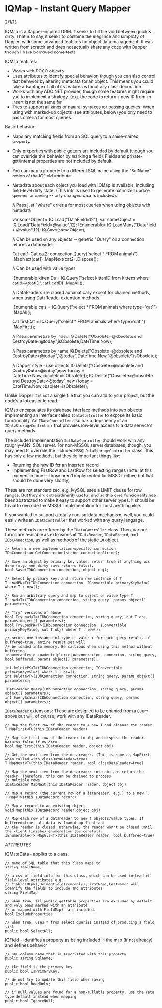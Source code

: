 # IQMap - Instant Query Mapper #

2/1/12

IQMap is a Dapper-inspired ORM. It seeks to fill the void between quick & dirty. That is to say, 
it seeks to combine the elegance and simplicty of Dapper, with some advanced features for object
data management. It was written from scratch and does not actually share any code with Dapper, 
though I have borrowed some tests.


IQMap features:

- Works with POCO objects
- Uses attributes to identify special behavior, though you can also control that behavior by altering metadata for an object. This means you could take advantage of all of its features without any class decoration.
- Works with any ADO.NET provider, though some features might require you to implement a strategy. (e.g. the code to return a new ID from an insert is 
not the same for
- Tries to support all kinds of natural syntaxes for passing queries. When using with marked-up objects (see attributes, below)
  you only need to pass criteria for most queries.

Basic behavior:

- Maps any matching fields from an SQL query to a same-named property.
- Only properties with public getters are included by default (though you can override this behavior by marking a field).
  Fields and private-get/internal properties are not included by default.
- You can map a property to a different SQL name using the "SqlName" option of the IQField attribute.
- Metadata about each object you load with IQMap is available, including field-level dirty state. 
  (This info is used to generate optimized update queries for saving -- only changed data is included).

    // Pass just "where" criteria for most queries when using objects with metadata
	
	var someObject = IQ.Load<SomeObject>("DataField=12");
	var someObject = IQ.Load<SomeObject>("DataField=@value",12);
	IEnumerable<SomeObject>= IQ.LoadMany<SomeObject>("DataField > @value",12);
	IQ.Save(someObject);

	// Can be used on any objects -- generic "Query" on a connection returns a datareader.

	Cat cat1;
	Cat cat2;
    connection.Query("select * FROM animals")
		.MapNext(cat1)
		.MapNext(cat2)
		.Dispose();
	
	// Can be used with value types

	IEnumerable<int> kittenIDs = IQ.Query("select kittenID from kittens where catId=@catID",cat1.catID)
	    .MapAll<int>();

	// DataReaders are closed automatically except for chained methods, when using DataReader extension methods.

	IEnumerable<Cat> cats = IQ.Query("select * FROM animals where type='cat'")
		.MapAll<Cat>();

	Cat firstCat = IQ.Query("select * FROM animals where type='cat'")
		.MapFirst<Cat>();


    // Pass parameters by index
    IQ.Delete<SomeObject>("Obsolete=@obsolete and DestroyDate<@today",isObsolete,DateTime.Now);

	// Pass parameters by name
    IQ.Delete<SomeObject>("Obsolete=@obsolete and DestroyDate<@today","@today",DateTime.Now,"@obsolete",isObsolete);

	// Dapper style - use objects
    IQ.Delete<SomeObject>("Obsolete=@obsolete and DestroyDate<@today",new {today = DateTime.Now,obsolete=isObsolete});
	IQ.Delete<SomeObject>("Obsolete=@obsolete and DestroyDate<@today",new {today = DateTime.Now,obsolete=isObsolete});


Unlike Dapper it is not a single file that you can add to your project, but the code's a lot easier to read.

IQMap encapsulates its database interface methods into two objects implementing an interface called `IDataController` 
to expose its basic functionality. An `IDataController` also has a depenency of an `IDataStorageController` that
provides low-level access to a data service's query methods. 

The included implementation `SqlDataController` should work with any roughly-ANSI SQL server. For non-MSSQL server
databases, though, you may need to override the included `MSSQLDataStorageController` class. This has only a few methods,
but they do important things like: 

* Returning the new ID for an inserted record
* Implementing FirstRow and LastRow for selecting ranges (note: at this moment in time -- those aren't implemented for MSSQL either,
  but that should be done very shortly)

These are not standardized, e.g. MySQL uses a LIMIT clause for row ranges. But they are extraordinarily useful, 
and so this core funcionality has been abstracted to make it easy to support other server types. It should be 
trivial to override the MSSQL implementation for most anything else.

If you wanted to support a totally non-sql data mechanism, well, you could easily write an `IDataController` that worked
with any query language.

These methods are offered by the `IDataController` class. Then, various forms are available as extensions of `IDataReader`, 
`IDataRecord`, and `IDbConnection`, as well as methods of the static `IQ` object.

    // Returns a new implementation-specific connection
    IDbConnection GetConnection(string connectionString);

    // Save an object by primary key value, return true if anything was done (e.g. non-dirty save returns false).
    bool Save(IDbConnection connection, object obj);

    // Select by primary key, and return new instance of T
    T LoadPK<T>(IDbConnection connection, IConvertible primaryKeyValue) where T : new();

    // Run an arbitrary query and map to object or value type T
    T Load<T>(IDbConnection connection, string query, params object[] parameters);
        
    // "try" versions of above
    bool TryLoad<T>(IDbConnection connection, string query, out T obj, params object[] parameters);
    bool TryLoadPK<T>(IDbConnection connection, IConvertible primaryKeyValue, out T obj) where T : new();

    // Return one instance of type or value T for each query result. If buffered=true, entire result set will
    // be loaded into memory. Be cautious when using this method without buffering.
    IEnumerable<T> LoadMultiple<T>(IDbConnection connection, string query, bool buffered, params object[] parameters);

    int DeletePK<T>(IDbConnection connection, IConvertible primaryKeyValue) where T : new();
    int Delete<T>(IDbConnection connection, string query, params object[] parameters);

    IDataReader Query(IDbConnection connection, string query, params object[] parameters);
    int QueryScalar(IDbConnection connection, string query, params object[] parameters);


`IDataReader` extensions: These are designed to be chanied from a `Query` above but will, of course, work with
any IDataReader.

    // Map the first row of the reader to a new T and dispose the reader
    T MapFirst<T>(this IDataReader reader)
    
    // Map the first row of the reader to obj and dispose the reader. Returns false if no data.
    bool MapFirst(this IDataReader reader, object obj)

    // Get the next item from the datareader. (This is same as MapFirst when called with closeDataReader=true).
    T MapNext<T>(this IDataReader reader, bool closeDataReader=true) 
    
    // Map the next item from the datareader into obj and return the reader. Therefore, this can be chained to process
    // multiple rows.
    IDataReader MapNext(this IDataReader reader, object obj)

    // Map a record (the current row of a datareader, e.g.) to a new T.
    T Map<T>(this IDataRecord record)

	// Map a record to an existing object
	void Map(this IDataRecord reader,object obj)
	
	// Map each row of a datareader to new T objects/value types. If buffered=true, all data is loaded up front and
	// the reader is closed. Otherwise, the reader won't be closed until the client finishes enumeration (be careful).
	IEnumerable<T> MapAll<T>(this IDataReader reader, bool buffered=true) 


*ATTRIBUTES*

IQMetaData - applies to a class.

	// name of SQL table that this class maps to
	string TableName;   
	
	// a csv of field info for this class, which can be used instead of field-level attributes e.g.
	// "TableID(pk),JoinedField(readonly),FirstName,LastName" will identify the fields to include and attributes
	string FieldMap 
	
	// when true, all public gettable properties are excluded by default and only ones marked with an attribute 
	// or mapped with FieldMap)  are included.
	bool ExcludeProperties

	// when true, uses * from select queries instead of producing a field list
    public bool SelectAll;


IQField - identifies a property as being included in the map (if not already) and defines behavior

    // SQL column name that is associated with this property
    public string SqlName;

	// the field is the primary key
    public bool IsPrimaryKey;

	// do not try to update this field when saving
    public bool ReadOnly;
	
	// if null values are found for a non-nullable property, use the data type default instead when mapping
	public bool IgnoreNull;